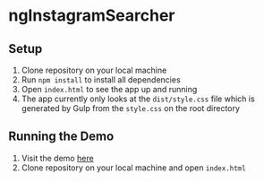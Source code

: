 # ngInstagramSearcher

## Setup

1. Clone repository on your local machine
2. Run `npm install` to install all dependencies
3. Open `index.html` to see the app up and running
4. The app currently only looks at the `dist/style.css` file which is generated by Gulp from the `style.css` on the root directory

## Running the Demo

1. Visit the demo [here](http://bencodezen.github.io/ngInstagramSearcher/)
2. Clone repository on your local machine and open `index.html`